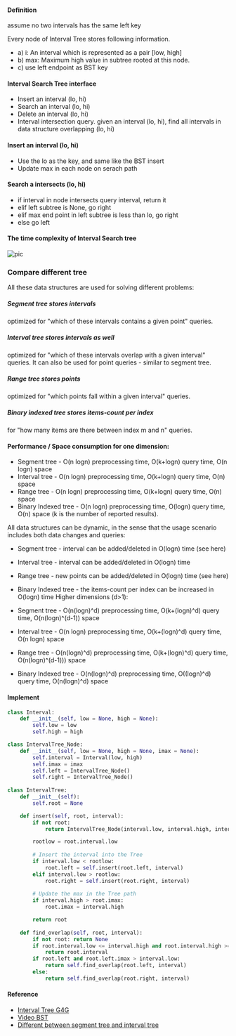 #### Definition
assume no two intervals has the same left key

Every node of Interval Tree stores following information.
* a) i: An interval which is represented as a pair [low, high]
* b) max: Maximum high value in subtree rooted at this node.
* c) use left endpoint as BST key 


#### Interval Search Tree interface 
* Insert an interval (lo, hi)
* Search an interval (lo, hi)
* Delete an interval (lo, hi)
* Interval intersection query. given an interval (lo, hi), find all intervals in data structure overlapping (lo, hi)

#### Insert an interval (lo, hi)
* Use the lo as the key, and same like the BST insert 
* Update max in each node on serach path 


#### Search a intersects (lo, hi)
* if interval in node intersects query interval, return it
* elif left subtree is None, go right
* elif max end point in left subtree is less than lo, go right
* else go left 

#### The time complexity of Interval Search tree
![pic](https://cloud.githubusercontent.com/assets/9062406/8466850/fbc28afe-200b-11e5-88b6-1da15f90a0ec.png)


### Compare different tree

All these data structures are used for solving different problems:

##### Segment tree stores intervals
optimized for "which of these intervals contains a given point" queries.

##### Interval tree stores intervals as well
optimized for "which of these intervals overlap with a given interval" queries. It can also be used for point queries - similar to segment tree.

##### Range tree stores points
optimized for "which points fall within a given interval" queries.

##### Binary indexed tree stores items-count per index
for "how many items are there between index m and n" queries.


#### Performance / Space consumption for one dimension:

* Segment tree - O(n logn) preprocessing time, O(k+logn) query time, O(n logn) space
* Interval tree - O(n logn) preprocessing time, O(k+logn) query time, O(n) space
* Range tree - O(n logn) preprocessing time, O(k+logn) query time, O(n) space
* Binary Indexed tree - O(n logn) preprocessing time, O(logn) query time, O(n) space
(k is the number of reported results).

All data structures can be dynamic, in the sense that the usage scenario includes both data changes and queries:

* Segment tree - interval can be added/deleted in O(logn) time (see here)
* Interval tree - interval can be added/deleted in O(logn) time
* Range tree - new points can be added/deleted in O(logn) time (see here)
* Binary Indexed tree - the items-count per index can be increased in O(logn) time
Higher dimensions (d>1):

* Segment tree - O(n(logn)^d) preprocessing time, O(k+(logn)^d) query time, O(n(logn)^(d-1)) space
* Interval tree - O(n logn) preprocessing time, O(k+(logn)^d) query time, O(n logn) space
* Range tree - O(n(logn)^d) preprocessing time, O(k+(logn)^d) query time, O(n(logn)^(d-1))) space
* Binary Indexed tree - O(n(logn)^d) preprocessing time, O((logn)^d) query time, O(n(logn)^d) space



#### Implement 

```python
class Interval:
    def __init__(self, low = None, high = None):
        self.low = low
        self.high = high

class IntervalTree_Node:
    def __init__(self, low = None, high = None, imax = None):
        self.interval = Interval(low, high)
        self.imax = imax
        self.left = IntervalTree_Node()
        self.right = IntervalTree_Node()
        
class IntervalTree:
    def __init__(self):
        self.root = None

    def insert(self, root, interval):
        if not root:
            return IntervalTree_Node(interval.low, interval.high, interval.high)

        rootlow = root.interval.low
        
        # Insert the interval into the Tree 
        if interval.low < rootlow:
            root.left = self.insert(root.left, interval)
        elif interval.low > rootlow:
            root.right = self.insert(root.right, interval)
            
        # Update the max in the Tree path
        if interval.high > root.imax:
            root.imax = interval.high

        return root
    
    def find_overlap(self, root, interval):
        if not root: return None
        if root.interval.low <= interval.high and root.interval.high >= interval.low:
            return root.interval
        if root.left and root.left.imax > interval.low:
            return self.find_overlap(root.left, interval)
        else:
            return self.find_overlap(root.right, interval)
```



#### Reference
* [Interval Tree G4G](http://www.geeksforgeeks.org/interval-tree/)
* [Video BST](https://www.youtube.com/watch?v=q0QOYtSsTg4)
* [Different between segment tree and interval tree](http://stackoverflow.com/questions/17466218/what-are-the-differences-between-segment-trees-interval-trees-binary-indexed-t)
